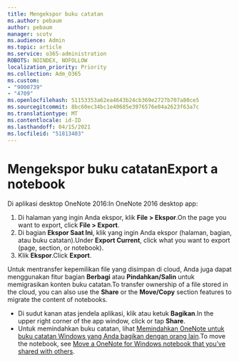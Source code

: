 ```yaml
---
title: Mengekspor buku catatan
ms.author: pebaum
author: pebaum
manager: scotv
ms.audience: Admin
ms.topic: article
ms.service: o365-administration
ROBOTS: NOINDEX, NOFOLLOW
localization_priority: Priority
ms.collection: Adm_O365
ms.custom:
- "9000739"
- "4709"
ms.openlocfilehash: 51153353a62ea4643b24cb369e2727b707a80ce5
ms.sourcegitcommit: 8bc60ec34bc1e40685e3976576e04a2623f63a7c
ms.translationtype: MT
ms.contentlocale: id-ID
ms.lasthandoff: 04/15/2021
ms.locfileid: "51813403"
---
```

# <a name="export-a-notebook"></a><span data-ttu-id="b0b95-102">Mengekspor buku catatan</span><span class="sxs-lookup"><span data-stu-id="b0b95-102">Export a notebook</span></span>

<span data-ttu-id="b0b95-103">Di aplikasi desktop OneNote 2016:</span><span class="sxs-lookup"><span data-stu-id="b0b95-103">In OneNote 2016 desktop app:</span></span>

1. <span data-ttu-id="b0b95-104">Di halaman yang ingin Anda ekspor, klik **File > Ekspor**.</span><span class="sxs-lookup"><span data-stu-id="b0b95-104">On the page you want to export, click **File > Export**.</span></span>
2. <span data-ttu-id="b0b95-105">Di bagian **Ekspor Saat Ini**, klik yang ingin Anda ekspor (halaman, bagian, atau buku catatan).</span><span class="sxs-lookup"><span data-stu-id="b0b95-105">Under **Export Current**, click what you want to export (page, section, or notebook).</span></span>
3. <span data-ttu-id="b0b95-106">Klik **Ekspor**.</span><span class="sxs-lookup"><span data-stu-id="b0b95-106">Click **Export**.</span></span>
 
<span data-ttu-id="b0b95-107">Untuk mentransfer kepemilikan file yang disimpan di cloud, Anda juga dapat menggunakan fitur bagian **Berbagi** atau **Pindahkan/Salin** untuk memigrasikan konten buku catatan.</span><span class="sxs-lookup"><span data-stu-id="b0b95-107">To transfer ownership of a file stored in the cloud, you can also use the **Share** or the **Move/Copy** section features to migrate the content of notebooks.</span></span>  

- <span data-ttu-id="b0b95-108">Di sudut kanan atas jendela aplikasi, klik atau ketuk **Bagikan**.</span><span class="sxs-lookup"><span data-stu-id="b0b95-108">In the upper right corner of the app window, click or tap **Share**.</span></span>
- <span data-ttu-id="b0b95-109">Untuk memindahkan buku catatan, lihat [Memindahkan OneNote untuk buku catatan Windows yang Anda bagikan dengan orang lain](https://support.office.com/article/move-a-onenote-for-windows-notebook-that-you-ve-shared-with-others-56c7659e-1850-49a6-8874-e2db6b440cd4?ui=en-US&rs=en-US&ad=US).</span><span class="sxs-lookup"><span data-stu-id="b0b95-109">To move the notebook, see [Move a OneNote for Windows notebook that you've shared with others](https://support.office.com/article/move-a-onenote-for-windows-notebook-that-you-ve-shared-with-others-56c7659e-1850-49a6-8874-e2db6b440cd4?ui=en-US&rs=en-US&ad=US).</span></span>
